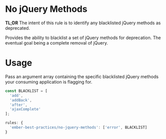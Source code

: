 # No jQuery Methods

**TL;DR** The intent of this rule is to identify any blacklisted jQuery methods as deprecated.

Provides the ability to blacklist a set of jQuery methods for deprecation. 
The eventual goal being a complete removal of jQuery.

# Usage

Pass an argument array containing the specific blacklisted jQuery methods your consuming application is flagging for. 

```js
const BLACKLIST = [
  'add',
  'addBack',
  'after',
  'ajaxComplete'
];

rules: {
  'ember-best-practices/no-jquery-methods': ['error', BLACKLIST]
}
```
